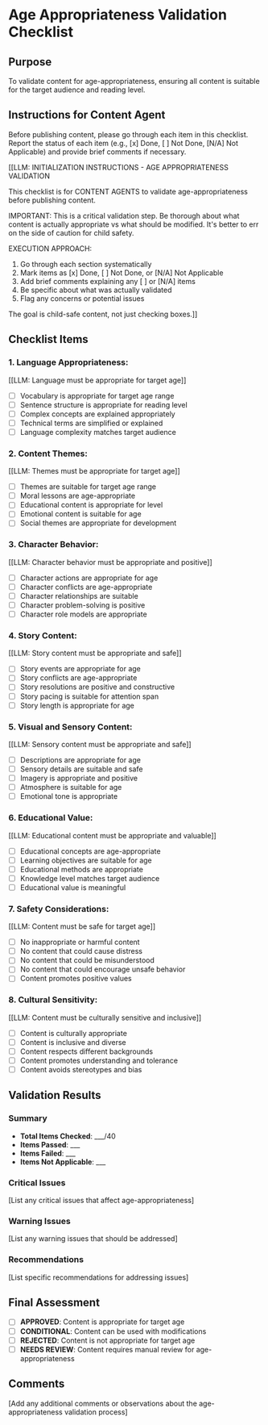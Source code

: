 

# Age Appropriateness Validation Checklist

## Purpose

To validate content for age-appropriateness, ensuring all content is suitable for the target audience and reading level.

## Instructions for Content Agent

Before publishing content, please go through each item in this checklist. Report the status of each item (e.g., [x] Done, [ ] Not Done, [N/A] Not Applicable) and provide brief comments if necessary.

[[LLM: INITIALIZATION INSTRUCTIONS - AGE APPROPRIATENESS VALIDATION

This checklist is for CONTENT AGENTS to validate age-appropriateness before publishing content.

IMPORTANT: This is a critical validation step. Be thorough about what content is actually appropriate vs what should be modified. It's better to err on the side of caution for child safety.

EXECUTION APPROACH:

1. Go through each section systematically
2. Mark items as [x] Done, [ ] Not Done, or [N/A] Not Applicable
3. Add brief comments explaining any [ ] or [N/A] items
4. Be specific about what was actually validated
5. Flag any concerns or potential issues

The goal is child-safe content, not just checking boxes.]]

## Checklist Items

### 1. **Language Appropriateness:**

   [[LLM: Language must be appropriate for target age]]
   - [ ] Vocabulary is appropriate for target age range
   - [ ] Sentence structure is appropriate for reading level
   - [ ] Complex concepts are explained appropriately
   - [ ] Technical terms are simplified or explained
   - [ ] Language complexity matches target audience

### 2. **Content Themes:**

   [[LLM: Themes must be appropriate for target age]]
   - [ ] Themes are suitable for target age range
   - [ ] Moral lessons are age-appropriate
   - [ ] Educational content is appropriate for level
   - [ ] Emotional content is suitable for age
   - [ ] Social themes are appropriate for development

### 3. **Character Behavior:**

   [[LLM: Character behavior must be appropriate and positive]]
   - [ ] Character actions are appropriate for age
   - [ ] Character conflicts are age-appropriate
   - [ ] Character relationships are suitable
   - [ ] Character problem-solving is positive
   - [ ] Character role models are appropriate

### 4. **Story Content:**

   [[LLM: Story content must be appropriate and safe]]
   - [ ] Story events are appropriate for age
   - [ ] Story conflicts are age-appropriate
   - [ ] Story resolutions are positive and constructive
   - [ ] Story pacing is suitable for attention span
   - [ ] Story length is appropriate for age

### 5. **Visual and Sensory Content:**

   [[LLM: Sensory content must be appropriate and safe]]
   - [ ] Descriptions are appropriate for age
   - [ ] Sensory details are suitable and safe
   - [ ] Imagery is appropriate and positive
   - [ ] Atmosphere is suitable for age
   - [ ] Emotional tone is appropriate

### 6. **Educational Value:**

   [[LLM: Educational content must be appropriate and valuable]]
   - [ ] Educational concepts are age-appropriate
   - [ ] Learning objectives are suitable for age
   - [ ] Educational methods are appropriate
   - [ ] Knowledge level matches target audience
   - [ ] Educational value is meaningful

### 7. **Safety Considerations:**

   [[LLM: Content must be safe for target age]]
   - [ ] No inappropriate or harmful content
   - [ ] No content that could cause distress
   - [ ] No content that could be misunderstood
   - [ ] No content that could encourage unsafe behavior
   - [ ] Content promotes positive values

### 8. **Cultural Sensitivity:**

   [[LLM: Content must be culturally sensitive and inclusive]]
   - [ ] Content is culturally appropriate
   - [ ] Content is inclusive and diverse
   - [ ] Content respects different backgrounds
   - [ ] Content promotes understanding and tolerance
   - [ ] Content avoids stereotypes and bias

## Validation Results

### Summary
- **Total Items Checked**: ___/40
- **Items Passed**: ___
- **Items Failed**: ___
- **Items Not Applicable**: ___

### Critical Issues
[List any critical issues that affect age-appropriateness]

### Warning Issues
[List any warning issues that should be addressed]

### Recommendations
[List specific recommendations for addressing issues]

## Final Assessment

- [ ] **APPROVED**: Content is appropriate for target age
- [ ] **CONDITIONAL**: Content can be used with modifications
- [ ] **REJECTED**: Content is not appropriate for target age
- [ ] **NEEDS REVIEW**: Content requires manual review for age-appropriateness

## Comments
[Add any additional comments or observations about the age-appropriateness validation process]
